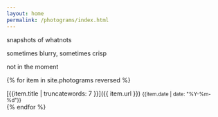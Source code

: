 ```yaml
---
layout: home
permalink: /photograms/index.html
---
```

<div class="boxes">

<div class="box box2">

snapshots of whatnots

sometimes blurry, sometimes crisp

not in the moment

</div>


{% for item in site.photograms reversed %}
<div class="box altbox" style="background-image: url({{item.thumbnail}}); background-repeat: no-repeat;">
[{{item.title | truncatewords: 7 }}]({{ item.url }})
<small>{{item.date | date: "%Y-%m-%d"}}</small>
</div>
{% endfor %}

</div>
